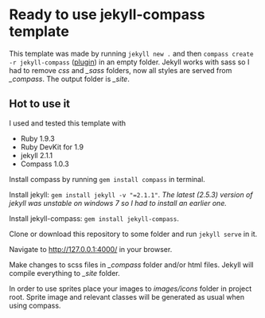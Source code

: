 # Ready to use jekyll-compass template

This template was made by running `jekyll new .` and then `compass create -r jekyll-compass` ([plugin](https://github.com/mscharley/jekyll-compass)) in an empty folder. 
Jekyll works with sass so I had to remove *css* and *_sass* folders, now all styles are served from *_compass*. The output folder is *_site*.

## Hot to use it

I used and tested this template with 
* Ruby  1.9.3
* Ruby DevKit for 1.9
* jekyll 2.1.1
* Compass 1.0.3

Install compass by running `gem install compass` in terminal.

Install jekyll: `gem install jekyll -v "=2.1.1"`. 
_The latest (2.5.3) version of jekyll was unstable on windows 7 so I had to install an earlier one._

Install jekyll-compass: `gem install jekyll-compass`.

Clone or download this repository to some folder and run `jekyll serve` in it. 

Navigate to http://127.0.0.1:4000/ in your browser. 

Make changes to scss files in *_compass* folder and/or html files. Jekyll will compile everything to *_site* folder.

In order to use sprites place your images to *images/icons* folder in project root. Sprite image and relevant classes will be generated as usual when using compass.
